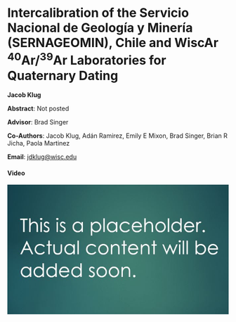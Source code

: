 #  Intercalibration of the Servicio Nacional de Geología y Minería (SERNAGEOMIN), Chile and WiscAr <sup>40</sup>Ar/<sup>39</sup>Ar Laboratories for Quaternary Dating

**Jacob Klug**

**Abstract**: Not posted

**Advisor**: Brad Singer

**Co-Authors**: Jacob Klug, Adán Ramirez, Emily E Mixon, Brad Singer, Brian R Jicha, Paola Martinez

**Email**: [jdklug@wisc.edu](mailto:jdklug@wisc.edu)

#### Video
[![jklug_thumb](../../img/jklug_thumb.jpg)](../../videos/jklug.mp4)
